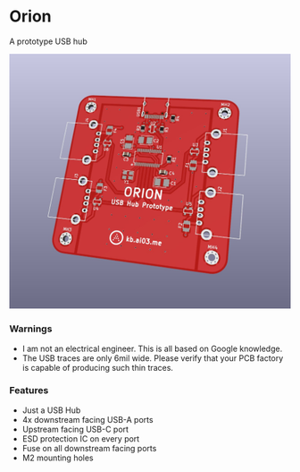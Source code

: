 # Orion
A prototype USB hub

![Render](https://github.com/ai03-2725/Orion/blob/master/Render/Orion-Front.jpg?raw=true)

### Warnings
* I am not an electrical engineer. This is all based on Google knowledge.
* The USB traces are only 6mil wide. Please verify that your PCB factory is capable of producing such thin traces.

### Features
* Just a USB Hub
* 4x downstream facing USB-A ports
* Upstream facing USB-C port
* ESD protection IC on every port
* Fuse on all downstream facing ports
* M2 mounting holes